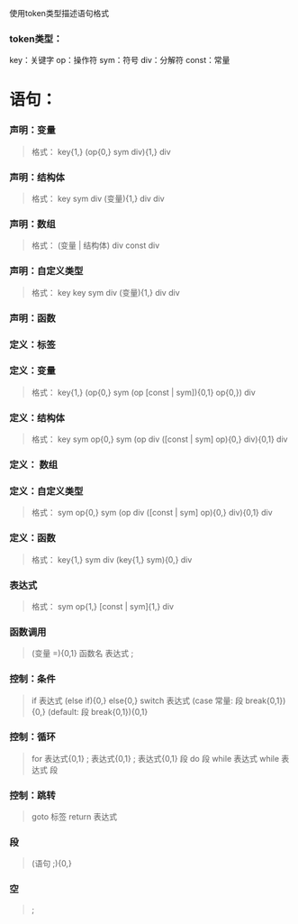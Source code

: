 使用token类型描述语句格式

### token类型：
key：关键字
op：操作符
sym：符号
div：分解符
const：常量

# 语句：

### 声明：变量
> 格式： key{1,} (op{0,} sym div){1,} div

### 声明：结构体
> 格式： key sym div (变量){1,} div div

### 声明：数组
> 格式： (变量 | 结构体) div const div

### 声明：自定义类型
> 格式： key key sym div (变量){1,} div div

### 声明：函数

### 定义：标签

### 定义：变量
> 格式： key{1,} (op{0,} sym (op [const | sym]){0,1} op{0,}) div

### 定义：结构体
> 格式： key sym op{0,} sym (op div ([const | sym] op){0,} div){0,1} div

### 定义： 数组

### 定义：自定义类型
> 格式： sym op{0,} sym (op div ([const | sym] op){0,} div){0,1} div

### 定义：函数
> 格式： key{1,} sym div (key{1,} sym){0,} div

### 表达式
> 格式： sym op{1,} [const | sym]{1,} div

### 函数调用
> (变量 =){0,1} 函数名 表达式 ;

### 控制：条件
> if 表达式 (else if){0,} else{0,}
> switch 表达式 (case 常量: 段 break{0,1}){0,} (default: 段 break{0,1}){0,1}

### 控制：循环
> for 表达式{0,1} ; 表达式{0,1} ; 表达式{0,1} 段
> do 段 while 表达式
> while 表达式 段

### 控制：跳转
> goto 标签
> return 表达式

### 段
> (语句 ;){0,}

### 空
> ;

